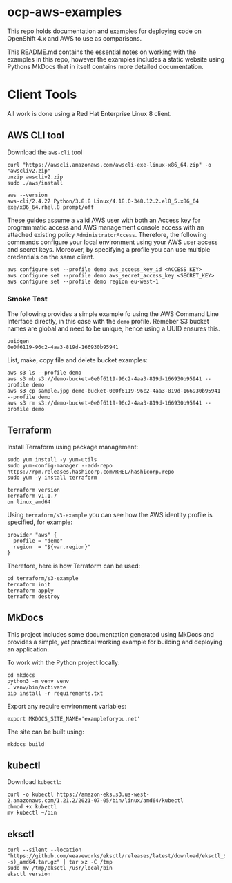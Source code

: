 # ocp-aws-examples

This repo holds documentation and examples for deploying code on OpenShift 4.x and AWS to use as comparisons. 

This README.md contains the essential notes on working with the examples in this repo, however the examples includes a static website using Pythons MkDocs that in itself contains more detailed documentation. 

# Client Tools

All work is done using a Red Hat Enterprise Linux 8 client. 

## AWS CLI tool

Download the `aws-cli` tool

```
curl "https://awscli.amazonaws.com/awscli-exe-linux-x86_64.zip" -o "awscliv2.zip"
unzip awscliv2.zip
sudo ./aws/install
```

```
aws --version
aws-cli/2.4.27 Python/3.8.8 Linux/4.18.0-348.12.2.el8_5.x86_64 exe/x86_64.rhel.8 prompt/off
```

These guides assume a valid AWS user with both an Access key for programmatic access and AWS management console access with an attached existing policy `AdministratorAccess`. Therefore, the following commands configure your local environment using your AWS user access and secret keys. Moreover, by specifying a profile you can use multiple credentials on the same client.  

```
aws configure set --profile demo aws_access_key_id <ACCESS_KEY>
aws configure set --profile demo aws_secret_access_key <SECRET_KEY>
aws configure set --profile demo region eu-west-1
```

### Smoke Test

The following provides a simple example fo using the AWS Command Line Interface directly, in this case with the `demo` profile. Remeber S3 bucket names are global and need to be unique, hence using a UUID ensures this. 

```
uuidgen
0e0f6119-96c2-4aa3-819d-166930b95941
```

List, make, copy file and delete bucket examples:

```
aws s3 ls --profile demo
aws s3 mb s3://demo-bucket-0e0f6119-96c2-4aa3-819d-166930b95941 --profile demo
aws s3 cp sample.jpg demo-bucket-0e0f6119-96c2-4aa3-819d-166930b95941 --profile demo
aws s3 rm s3://demo-bucket-0e0f6119-96c2-4aa3-819d-166930b95941 --profile demo
```

## Terraform

Install Terraform using package management:

```
sudo yum install -y yum-utils
sudo yum-config-manager --add-repo https://rpm.releases.hashicorp.com/RHEL/hashicorp.repo
sudo yum -y install terraform
```

```
terraform version
Terraform v1.1.7
on linux_amd64
```

Using `terraform/s3-example` you can see how the AWS identity profile is specified, for example:

```
provider "aws" {
  profile = "demo"
  region  = "${var.region}"
}
```

Therefore, here is how Terraform can be used:

```
cd terraform/s3-example
terraform init
terraform apply
terraform destroy
```


## MkDocs

This project includes some documentation generated using MkDocs and provides a simple, yet practical working example for building and deploying an application.

To work with the Python project locally:

```
cd mkdocs
python3 -m venv venv
. venv/bin/activate
pip install -r requirements.txt
```

Export any require environment variables:

```
export MKDOCS_SITE_NAME='exampleforyou.net'
```

The site can be built using:

```
mkdocs build
```

## kubectl

Download `kubectl`:

```
curl -o kubectl https://amazon-eks.s3.us-west-2.amazonaws.com/1.21.2/2021-07-05/bin/linux/amd64/kubectl
chmod +x kubectl
mv kubectl ~/bin
```

## eksctl

```
curl --silent --location "https://github.com/weaveworks/eksctl/releases/latest/download/eksctl_$(uname -s)_amd64.tar.gz" | tar xz -C /tmp
sudo mv /tmp/eksctl /usr/local/bin
eksctl version
```